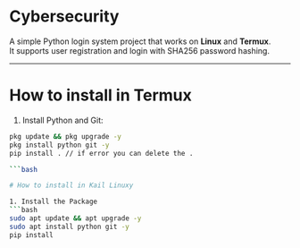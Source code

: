 # Cybersecurity

A simple Python login system project that works on **Linux** and **Termux**.  
It supports user registration and login with SHA256 password hashing.

---

# How to install in Termux

1. Install Python and Git:
```bash
pkg update && pkg upgrade -y
pkg install python git -y
pip install . // if error you can delete the .

```bash

# How to install in Kail Linuxy

1. Install the Package
```bash
sudo apt update && apt upgrade -y
sudo apt install python git -y
pip install
